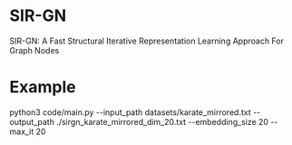 # SIR-GN
SIR-GN: A Fast Structural Iterative Representation Learning Approach For Graph Nodes

# Example
python3 code/main.py --input_path datasets/karate_mirrored.txt --output_path ./sirgn_karate_mirrored_dim_20.txt  --embedding_size 20 --max_it 20
